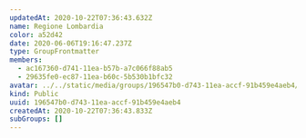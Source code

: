 ```yaml
---
updatedAt: 2020-10-22T07:36:43.632Z
name: Regione Lombardia
color: a52d42
date: 2020-06-06T19:16:47.237Z
type: GroupFrontmatter
members:
  - ac167360-d741-11ea-b57b-a7c066f88ab5
  - 29635fe0-ec87-11ea-b60c-5b530b1bfc32
avatar: ../../static/media/groups/196547b0-d743-11ea-accf-91b459e4aeb4/1200px-flag_of_lombardy_square.svg.png
kind: Public
uuid: 196547b0-d743-11ea-accf-91b459e4aeb4
createdAt: 2020-10-22T07:36:43.833Z
subGroups: []
---
```


<!-- <p></p> -->
